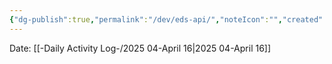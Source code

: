```yaml
---
{"dg-publish":true,"permalink":"/dev/eds-api/","noteIcon":"","created":"2025-07-07T14:23:44.282-05:00"}
---
```


Date: [[-Daily Activity Log-/2025 04-April 16\|2025 04-April 16]]

